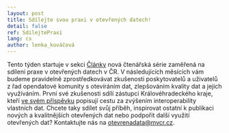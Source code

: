 ```yaml
---
layout: post
title: Sdílejte svou praxi v otevřených datech!
detail: false
ref: SdilejtePraxi
lang: cs
author: lenka_kováčová
---
```


Tento týden startuje v sekci [Články] nová čtenářská série zaměřená na sdílení praxe v otevřených datech v ČR.
V následujících měsících vám budeme pravidelně zprostředkovávat zkušenosti poskytovatelů a uživatelů z řad opendatové komunity s otevíráním dat, zlepšováním kvality dat a jejich využíváním. 
První své zkušenosti sdílí zástupci Královéhradeckého kraje, kteří [ve svém příspěvku] popisují cestu za zvýšením interoperability vlastních dat.
Chcete taky sdílet svůj příběh, inspirovat ostatní k publikaci nových a kvalitnějších otevřených dat nebo podpořit další využití otevřených dat? 
Kontaktujte nás na [otevrenadata@mvcr.cz]. 

[Články]: https://data.gov.cz/%C4%8Dl%C3%A1nky/ "Články"
[ve svém příspěvku]: https://data.gov.cz/%C4%8Dl%C3%A1nky/s%C3%A9rie-praxe-otev%C5%99en%C3%BDch-dat-v-%C4%8Dr-data-kr%C3%A1lov%C3%A9hradeck%C3%A9ho-kraje-a-interoperabilita "Data KHK a interoperabilita"
[otevrenadata@mvcr.cz]: mailto:otevrenadata@mvcr.cz "E-mail otevřených dat"
